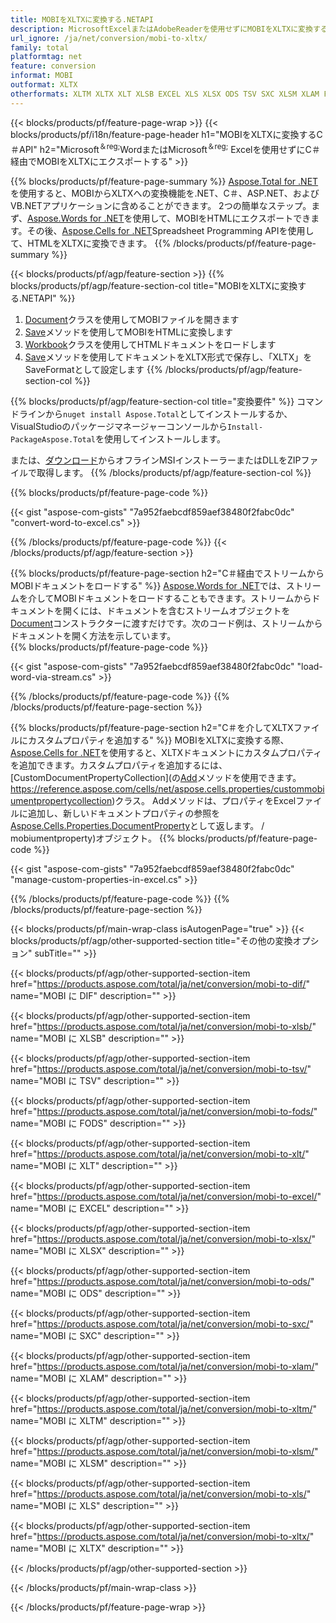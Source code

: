 ```yaml
---
title: MOBIをXLTXに変換する.NETAPI
description: MicrosoftExcelまたはAdobeReaderを使用せずにMOBIをXLTXに変換するC＃API
url_ignore: /ja/net/conversion/mobi-to-xltx/
family: total
platformtag: net
feature: conversion
informat: MOBI
outformat: XLTX
otherformats: XLTM XLTX XLT XLSB EXCEL XLS XLSX ODS TSV SXC XLSM XLAM FODS DIF
---
```

{{< blocks/products/pf/feature-page-wrap >}}
{{< blocks/products/pf/i18n/feature-page-header h1="MOBIをXLTXに変換するC＃API" h2="Microsoft<sup>＆reg;</sup>WordまたはMicrosoft<sup>＆reg;</sup> Excelを使用せずにC＃経由でMOBIをXLTXにエクスポートする" >}}

{{% blocks/products/pf/feature-page-summary %}}
[Aspose.Total for .NET](https://products.aspose.com/total/net/)を使用すると、MOBIからXLTXへの変換機能を.NET、C＃、ASP.NET、およびVB.NETアプリケーションに含めることができます。 2つの簡単なステップ。まず、[Aspose.Words for .NET](https://products.aspose.com/words/net/)を使用して、MOBIをHTMLにエクスポートできます。その後、[Aspose.Cells for .NET](https://products.aspose.com/cells/net/)Spreadsheet Programming APIを使用して、HTMLをXLTXに変換できます。
{{% /blocks/products/pf/feature-page-summary  %}}

{{< blocks/products/pf/agp/feature-section >}}
{{% blocks/products/pf/agp/feature-section-col title="MOBIをXLTXに変換する.NETAPI" %}}
1. [Document](https://reference.aspose.com/words/net/aspose.words/mobiument)クラスを使用してMOBIファイルを開きます
2. [Save](https://reference.aspose.com/words/net/aspose.words.mobiument/save/methods/4)メソッドを使用してMOBIをHTMLに変換します
3. [Workbook](https://reference.aspose.com/cells/net/aspose.cells/workbook)クラスを使用してHTMLドキュメントをロードします
4. [Save](https://reference.aspose.com/cells/net/aspose.cells.workbook/save/methods/4)メソッドを使用してドキュメントをXLTX形式で保存し、「XLTX」をSaveFormatとして設定します
{{% /blocks/products/pf/agp/feature-section-col %}}

{{% blocks/products/pf/agp/feature-section-col title="変換要件" %}}
コマンドラインから```nuget install Aspose.Total```としてインストールするか、VisualStudioのパッケージマネージャーコンソールから```Install-PackageAspose.Total```を使用してインストールします。

または、[ダウンロード](https://releases.aspose.com/total/net)からオフラインMSIインストーラーまたはDLLをZIPファイルで取得します。
{{% /blocks/products/pf/agp/feature-section-col %}}

{{% blocks/products/pf/feature-page-code %}}

{{< gist "aspose-com-gists" "7a952faebcdf859aef38480f2fabc0dc" "convert-word-to-excel.cs" >}}


{{% /blocks/products/pf/feature-page-code %}}
{{< /blocks/products/pf/agp/feature-section >}}

{{% blocks/products/pf/feature-page-section  h2="C＃経由でストリームからMOBIドキュメントをロードする" %}}
[Aspose.Words for .NET](https://products.aspose.com/words/net/)では、ストリームを介してMOBIドキュメントをロードすることもできます。ストリームからドキュメントを開くには、ドキュメントを含むストリームオブジェクトを[Document](https://reference.aspose.com/words/net/aspose.words/mobiument)コンストラクターに渡すだけです。次のコード例は、ストリームからドキュメントを開く方法を示しています。  
{{% blocks/products/pf/feature-page-code %}}

{{< gist "aspose-com-gists" "7a952faebcdf859aef38480f2fabc0dc" "load-word-via-stream.cs" >}}

{{% /blocks/products/pf/feature-page-code  %}}
{{% /blocks/products/pf/feature-page-section %}}

{{% blocks/products/pf/feature-page-section  h2="C＃を介してXLTXファイルにカスタムプロパティを追加する" %}}
MOBIをXLTXに変換する際、[Aspose.Cells for .NET](https://products.aspose.com/cells/net/)を使用すると、XLTXドキュメントにカスタムプロパティを追加できます。カスタムプロパティを追加するには、[CustomDocumentPropertyCollection](の[Add](https://reference.aspose.com/cells/net/aspose.cells.properties/custommobiumentpropertycollection/methods/add/index)メソッドを使用できます。 https://reference.aspose.com/cells/net/aspose.cells.properties/custommobiumentpropertycollection)クラス。 Addメソッドは、プロパティをExcelファイルに追加し、新しいドキュメントプロパティの参照を[Aspose.Cells.Properties.DocumentProperty](https://reference.aspose.com/cells/net/aspose.cells.properties)として返します。 / mobiumentproperty)オブジェクト。 
{{% blocks/products/pf/feature-page-code %}}

{{< gist "aspose-com-gists" "7a952faebcdf859aef38480f2fabc0dc" "manage-custom-properties-in-excel.cs" >}}

{{% /blocks/products/pf/feature-page-code  %}}
{{% /blocks/products/pf/feature-page-section %}}

{{< blocks/products/pf/main-wrap-class isAutogenPage="true" >}}
{{< blocks/products/pf/agp/other-supported-section title="その他の変換オプション" subTitle="" >}}

{{< blocks/products/pf/agp/other-supported-section-item href="https://products.aspose.com/total/ja/net/conversion/mobi-to-dif/" name="MOBI に DIF" description="" >}}

{{< blocks/products/pf/agp/other-supported-section-item href="https://products.aspose.com/total/ja/net/conversion/mobi-to-xlsb/" name="MOBI に XLSB" description="" >}}

{{< blocks/products/pf/agp/other-supported-section-item href="https://products.aspose.com/total/ja/net/conversion/mobi-to-tsv/" name="MOBI に TSV" description="" >}}

{{< blocks/products/pf/agp/other-supported-section-item href="https://products.aspose.com/total/ja/net/conversion/mobi-to-fods/" name="MOBI に FODS" description="" >}}

{{< blocks/products/pf/agp/other-supported-section-item href="https://products.aspose.com/total/ja/net/conversion/mobi-to-xlt/" name="MOBI に XLT" description="" >}}

{{< blocks/products/pf/agp/other-supported-section-item href="https://products.aspose.com/total/ja/net/conversion/mobi-to-excel/" name="MOBI に EXCEL" description="" >}}

{{< blocks/products/pf/agp/other-supported-section-item href="https://products.aspose.com/total/ja/net/conversion/mobi-to-xlsx/" name="MOBI に XLSX" description="" >}}

{{< blocks/products/pf/agp/other-supported-section-item href="https://products.aspose.com/total/ja/net/conversion/mobi-to-ods/" name="MOBI に ODS" description="" >}}

{{< blocks/products/pf/agp/other-supported-section-item href="https://products.aspose.com/total/ja/net/conversion/mobi-to-sxc/" name="MOBI に SXC" description="" >}}

{{< blocks/products/pf/agp/other-supported-section-item href="https://products.aspose.com/total/ja/net/conversion/mobi-to-xlam/" name="MOBI に XLAM" description="" >}}

{{< blocks/products/pf/agp/other-supported-section-item href="https://products.aspose.com/total/ja/net/conversion/mobi-to-xltm/" name="MOBI に XLTM" description="" >}}

{{< blocks/products/pf/agp/other-supported-section-item href="https://products.aspose.com/total/ja/net/conversion/mobi-to-xlsm/" name="MOBI に XLSM" description="" >}}

{{< blocks/products/pf/agp/other-supported-section-item href="https://products.aspose.com/total/ja/net/conversion/mobi-to-xls/" name="MOBI に XLS" description="" >}}

{{< blocks/products/pf/agp/other-supported-section-item href="https://products.aspose.com/total/ja/net/conversion/mobi-to-xltx/" name="MOBI に XLTX" description="" >}}



{{< /blocks/products/pf/agp/other-supported-section >}}

{{< /blocks/products/pf/main-wrap-class >}}

{{< /blocks/products/pf/feature-page-wrap >}}